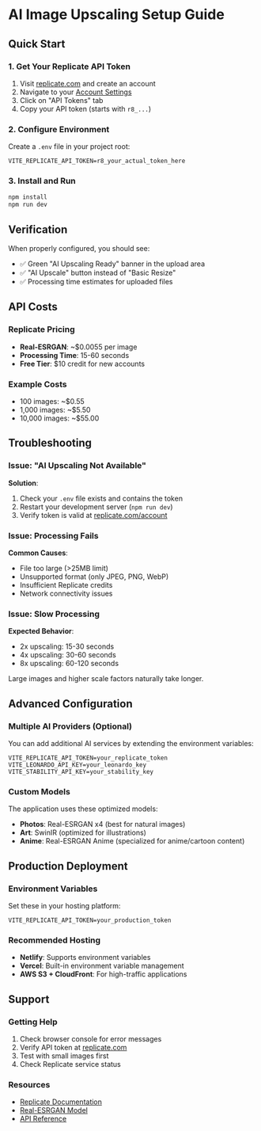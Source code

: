 # AI Image Upscaling Setup Guide

## Quick Start

### 1. Get Your Replicate API Token
1. Visit [replicate.com](https://replicate.com) and create an account
2. Navigate to your [Account Settings](https://replicate.com/account)
3. Click on "API Tokens" tab
4. Copy your API token (starts with `r8_...`)

### 2. Configure Environment
Create a `.env` file in your project root:
```env
VITE_REPLICATE_API_TOKEN=r8_your_actual_token_here
```

### 3. Install and Run
```bash
npm install
npm run dev
```

## Verification

When properly configured, you should see:
- ✅ Green "AI Upscaling Ready" banner in the upload area
- ✅ "AI Upscale" button instead of "Basic Resize"
- ✅ Processing time estimates for uploaded files

## API Costs

### Replicate Pricing
- **Real-ESRGAN**: ~$0.0055 per image
- **Processing Time**: 15-60 seconds
- **Free Tier**: $10 credit for new accounts

### Example Costs
- 100 images: ~$0.55
- 1,000 images: ~$5.50
- 10,000 images: ~$55.00

## Troubleshooting

### Issue: "AI Upscaling Not Available"
**Solution**: 
1. Check your `.env` file exists and contains the token
2. Restart your development server (`npm run dev`)
3. Verify token is valid at [replicate.com/account](https://replicate.com/account)

### Issue: Processing Fails
**Common Causes**:
- File too large (>25MB limit)
- Unsupported format (only JPEG, PNG, WebP)
- Insufficient Replicate credits
- Network connectivity issues

### Issue: Slow Processing
**Expected Behavior**:
- 2x upscaling: 15-30 seconds
- 4x upscaling: 30-60 seconds  
- 8x upscaling: 60-120 seconds

Large images and higher scale factors naturally take longer.

## Advanced Configuration

### Multiple AI Providers (Optional)
You can add additional AI services by extending the environment variables:

```env
VITE_REPLICATE_API_TOKEN=your_replicate_token
VITE_LEONARDO_API_KEY=your_leonardo_key
VITE_STABILITY_API_KEY=your_stability_key
```

### Custom Models
The application uses these optimized models:
- **Photos**: Real-ESRGAN x4 (best for natural images)
- **Art**: SwinIR (optimized for illustrations)
- **Anime**: Real-ESRGAN Anime (specialized for anime/cartoon content)

## Production Deployment

### Environment Variables
Set these in your hosting platform:
```
VITE_REPLICATE_API_TOKEN=your_production_token
```

### Recommended Hosting
- **Netlify**: Supports environment variables
- **Vercel**: Built-in environment variable management
- **AWS S3 + CloudFront**: For high-traffic applications

## Support

### Getting Help
1. Check browser console for error messages
2. Verify API token at [replicate.com](https://replicate.com)
3. Test with small images first
4. Check Replicate service status

### Resources
- [Replicate Documentation](https://replicate.com/docs)
- [Real-ESRGAN Model](https://replicate.com/nightmareai/real-esrgan)
- [API Reference](https://replicate.com/docs/reference/http)
